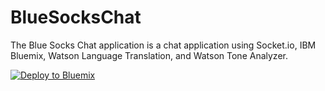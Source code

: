 # BlueSocksChat
The Blue Socks Chat application is a chat application using Socket.io, IBM Bluemix, Watson Language Translation, and Watson Tone Analyzer.

[![Deploy to Bluemix](https://bluemix.net/deploy/button.png)](https://bluemix.net/deploy?repository=https://github.com/odrodrig/BlueSocksChat.git)
